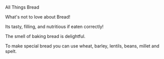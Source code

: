 All Things Bread

What's not to love about Bread!

Its tasty, filling, and nutritious if eaten correctly!

The smell of baking bread is delightful.

To make special bread you can use wheat, barley, lentils, beans, millet and spelt.
